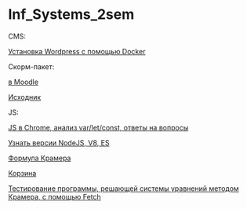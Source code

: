 # Inf_Systems_2sem
<p>CMS:</p>
  <p><a href="https://docs.google.com/presentation/d/1ulniFstl8WRh6xAGF3h5JlTuxlqbaMIBJIbJ6ZZEEZo/edit?usp=sharing">
     Установка Wordpress с помощью Dоcker
  </a></p>
    <p>Скорм-пакет:</p>
      <p><a href="#">в Moodle</a></p>
      <p><a href="#">Исходник</a></p>

<p>JS:</p>
  <p><a href="https://docs.google.com/presentation/d/18yQVv_krqOUZpJhDBYhVwBTLTkWHbGyJMfqoPyi69Ng/edit?usp=sharing">
     JS в Chrome, анализ var/let/const, ответы на вопросы
  </a></p>
  <p><a href="https://docs.google.com/presentation/d/18yQVv_krqOUZpJhDBYhVwBTLTkWHbGyJMfqoPyi69Ng/edit?usp=sharing">
    Узнать версии NodeJS, V8, ES
  </a></p>
  <p><a href="https://codepen.io/Sokhann/pen/VpVNab">
    Формула Крамера
  </a></p>
  <p><a href=https://jsfiddle.net/Sokhann/ckaqkLp7/>
    Корзина
  </a></p>
<p><a href=https://jsfiddle.net/Sokhann/48ymc3yg>
    Тестирование программы, решающей системы уравнений методом Крамера, с помощью Fetch
  </a></p>
